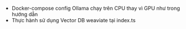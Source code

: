 - Docker-compose config Ollama chạy trên CPU thay vì GPU như trong hướng dẫn
- Thực hành sử dụng Vector DB weaviate tại index.ts
